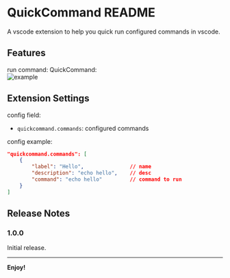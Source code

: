 # QuickCommand README

A vscode extension to help you quick run configured commands in vscode.

## Features
run command: QuickCommand:   
![example](images/example.gif)

## Extension Settings

config field: 
* `quickcommand.commands`: configured commands

config example: 
``` json
"quickcommand.commands": [
    {
        "label": "Hello",               // name
        "description": "echo hello",    // desc
        "command": "echo hello"         // command to run
    }
]
```

## Release Notes

### 1.0.0

Initial release.

-----------------------------------------------------------------------------------------------------------

**Enjoy!**
